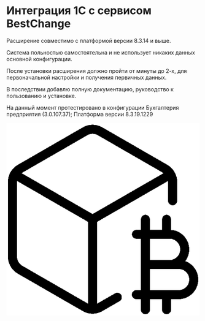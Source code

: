# Интеграция 1С с сервисом BestChange
Расширение совместимо с платформой версии 8.3.14 и выше.

Система польностью самостоятельна и не использует никаких данных основной конфигурации.

После установки расширения должно пройти от минуты до 2-х, для первоначальной настройки и получения первичных данных.

В последствии добавлю полную документацию, руководство к пользованию и установке.

На данный момент протестировано в конфигурации Бухгалтерия предприятия (3.0.107.37); Платформа версии 8.3.19.1229

![Логотип проекта](https://github.com/lostcay/1C_BestChange/blob/main/docs/logo.png)
